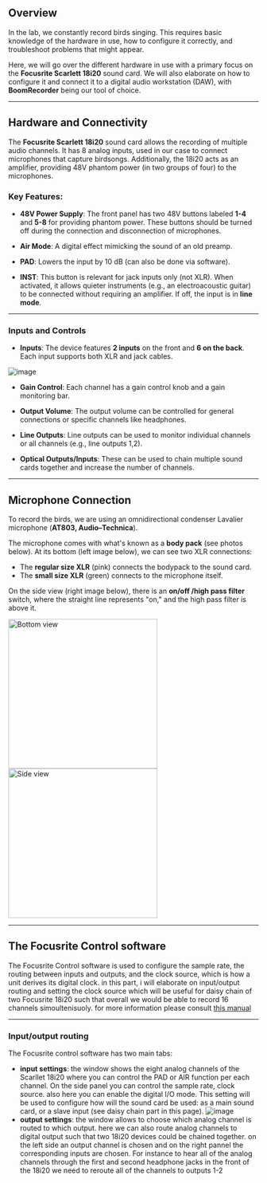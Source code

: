 ## Overview
In the lab, we constantly record birds singing. This requires basic knowledge of the hardware in use, how to configure it correctly, and troubleshoot problems that might appear. 

Here, we will go over the different hardware in use with a primary focus on the **Focusrite Scarlett 18i20** sound card. We will also elaborate on how to configure it and connect it to a digital audio workstation (DAW), with **BoomRecorder** being our tool of choice.

---

## Hardware and Connectivity

The **Focusrite Scarlett 18i20** sound card allows the recording of multiple audio channels. It has 8 analog inputs, used in our case to connect microphones that capture birdsongs. Additionally, the 18i20 acts as an amplifier, providing 48V phantom power (in two groups of four) to the microphones.

### Key Features:

- **48V Power Supply**: The front panel has two 48V buttons labeled **1-4** and **5-8** for providing phantom power. These buttons should be turned off during the connection and disconnection of microphones.

- **Air Mode**: A digital effect mimicking the sound of an old preamp.

- **PAD**: Lowers the input by 10 dB (can also be done via software).

- **INST**: This button is relevant for jack inputs only (not XLR). When activated, it allows quieter instruments (e.g., an electroacoustic guitar) to be connected without requiring an amplifier. If off, the input is in **line mode**.

---

### Inputs and Controls

- **Inputs**: The device features **2 inputs** on the front and **6 on the back**. Each input supports both XLR and jack cables.
  
![image](https://github.com/user-attachments/assets/ad104cde-afa6-4b25-a180-40c8a26cb696)

- **Gain Control**: Each channel has a gain control knob and a gain monitoring bar.

- **Output Volume**: The output volume can be controlled for general connections or specific channels like headphones.

- **Line Outputs**: Line outputs can be used to monitor individual channels or all channels (e.g., line outputs 1,2).

- **Optical Outputs/Inputs**: These can be used to chain multiple sound cards together and increase the number of channels.

---

## Microphone Connection

To record the birds, we are using an omnidirectional condenser Lavalier microphone (**AT803, Audio–Technica**). 

The microphone comes with what's known as a **body pack** (see photos below). At its bottom (left image below), we can see two XLR connections:
- The **regular size XLR** (pink) connects the bodypack to the sound card.
- The **small size XLR** (green) connects to the microphone itself. 

On the side view (right image below), there is an **on/off /high pass filter** switch, where the straight line represents "on," and the high pass filter is above it.

<div style="display: inline-block;">
  <img src="https://github.com/user-attachments/assets/411f126f-2865-4c3e-ae86-f204a039c92e" alt="Bottom view" width="300"/>
  <img src="https://github.com/user-attachments/assets/bb6e63e7-d7a4-45a6-9f5d-ed1d2f8dbc5a" alt="Side view" width="300"/>
</div>

---
## The Focusrite Control software 
The Focusrite Control software is used to configure the sample rate, the routing between inputs and outputs, and the clock source, which is how a unit derives its digital clock.
in this part, i will elaborate on input/output routing and setting the clock source which will be useful for daisy chain of two Focusrite 18i20 such that overall we would be able to record 16 channels simoultenisuoly.
for more information please consult [this manual](https://github.com/user-attachments/files/17355472/Focusrite.Control.Scarlett.3rd.Gen.User.Guide_EN_0.pdf)


---
### Input/output routing
The Focusrite control software has two main tabs:
 - **input settings**: the window shows the eight analog channels of the Scarllet 18i20 where you can control the PAD or AIR function per each channel. On the side panel you can control the sample rate, clock source. also here you can enable the digital I/O mode. This setting will be used to configure how will the sound card be used: as a main sound card, or a slave input (see daisy chain part in this page).
![image](https://github.com/user-attachments/assets/f17557ab-01b3-4536-b049-83c376b88f7c)
- **output settings**: the window allows to choose which analog channel is routed to which output. here we can also route analog channels to digital output such that two 18i20 devices could be chained together. on the left side an output channel is chosen and on the right pannel the corresponding inputs are chosen. For instance to hear all of the analog channels through the first and second headphone jacks in the front of the 18i20 we need to reroute all of the channels to outputs 1-2  
   
